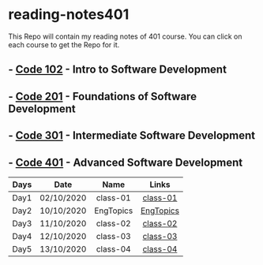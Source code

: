 # reading-notes401

This Repo will contain my reading notes of 401 course.
You can click on each course to get the Repo for it.

## - [Code 102](https://github.com/sayefdeen/reading-notes) - Intro to Software Development

## - [Code 201](https://github.com/sayefdeen/reading-notes201) - Foundations of Software Development

## - [Code 301](https://github.com/sayefdeen/reading-notes301) - Intermediate Software Development

## - [Code 401](https://sayefdeen.github.io/reading-notes401) - Advanced Software Development

| Days |    Date    |   Name    |                                Links                                |
| :--: | :--------: | :-------: | :-----------------------------------------------------------------: |
| Day1 | 02/10/2020 | class-01  |  [class-01](https://sayefdeen.github.io/reading-notes401/class-01)  |
| Day2 | 10/10/2020 | EngTopics | [EngTopics](https://sayefdeen.github.io/reading-notes401/engtopics) |
| Day3 | 11/10/2020 | class-02  |  [class-02](https://sayefdeen.github.io/reading-notes401/class-02)  |
| Day4 | 12/10/2020 | class-03  |  [class-03](https://sayefdeen.github.io/reading-notes401/class-03)  |
| Day5 | 13/10/2020 | class-04  |  [class-04](https://sayefdeen.github.io/reading-notes401/class-04)  |
